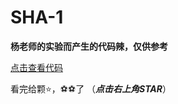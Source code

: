 # SHA-1
**杨老师的实验而产生的代码辣，仅供参考**

[点击查看代码](https://github.com/SmoG079/SHA-1/blob/master/SHA-1.C)

看完给颗:star:，:soccer::soccer:了
（***点击右上角STAR***）

